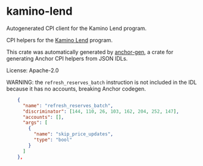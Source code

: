 # kamino-lend

Autogenerated CPI client for the Kamino Lend program.

CPI helpers for the [Kamino Lend](https://github.com/Kamino-Finance/klend) program.

This crate was automatically generated by
[anchor-gen](https://github.com/saber-hq/anchor-gen), a crate for generating
Anchor CPI helpers from JSON IDLs.

License: Apache-2.0

WARNING: the `refresh_reserves_batch` instruction is not included in the IDL because it has no accounts, breaking Anchor codegen.

```json
    {
      "name": "refresh_reserves_batch",
      "discriminator": [144, 110, 26, 103, 162, 204, 252, 147],
      "accounts": [],
      "args": [
        {
          "name": "skip_price_updates",
          "type": "bool"
        }
      ]
    },
```
